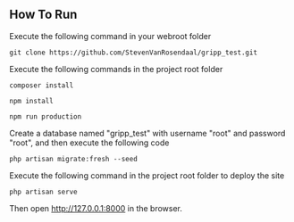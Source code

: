 ## How To Run

Execute the following command in your webroot folder

`git clone https://github.com/StevenVanRosendaal/gripp_test.git`

Execute the following commands in the project root folder

`composer install`

`npm install`

`npm run production`

Create a database named "gripp_test" with username "root" and password "root", and then execute the following code

`php artisan migrate:fresh --seed`

Execute the following command in the project root folder to deploy the site

`php artisan serve`

Then open http://127.0.0.1:8000 in the browser.

